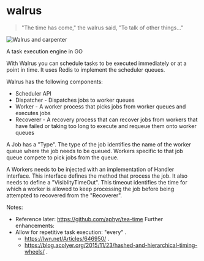 # walrus

> "The time has come," the walrus said, "To talk of other things..."

![Walrus and carpenter](https://upload.wikimedia.org/wikipedia/commons/thumb/2/2a/Briny_Beach.jpg/640px-Briny_Beach.jpg)

A task execution engine in GO

With Walrus you can schedule tasks to be executed immediately or at a point in time. It uses Redis to implement the scheduler queues.

Walrus has the following components:

* Scheduler API
* Dispatcher - Dispatches jobs to worker queues
* Worker - A worker process that picks jobs from worker queues and executes jobs 
* Recoverer - A recovery process that can recover jobs from workers that have failed or taking too long to execute and requeue them onto worker queues

A Job has a "Type". The type of the job identifies the name of the worker queue where the job needs to be queued. Workers specific to that job queue compete to pick jobs from the queue.

A Workers needs to be injected with an implementation of Handler interface. This interface defines the method that process the job. It also needs to define a "VisiblityTimeOut". This timeout identifies the time for which a worker is allowed to keep processing the job before being attempted to recovered from the "Recoverer".


Notes:

* Reference later: https://github.com/aphyr/tea-time 
Further enhancements: 
* Allow for repetitive task execution: "every" . 
  * https://lwn.net/Articles/646950/ . 
  * https://blog.acolyer.org/2015/11/23/hashed-and-hierarchical-timing-wheels/ . 
